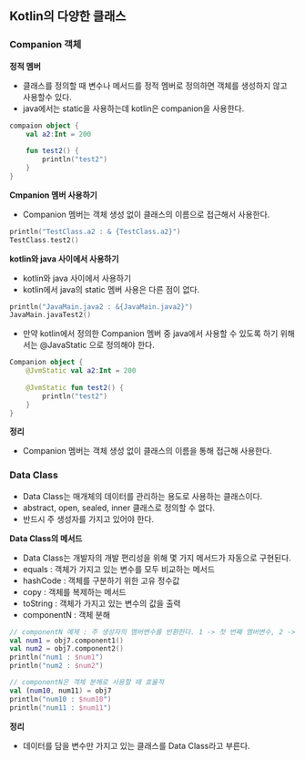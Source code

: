 ## Kotlin의 다양한 클래스

### Companion 객체

**정적 멤버**
- 클래스를 정의할 때 변수나 메서드를 정적 멤버로 정의하면 객체를 생성하지 않고 사용할수 있다.
- java에서는 static을 사용하는데 kotlin은 companion을 사용한다.

```kotlin
compaion object {
    val a2:Int = 200
    
    fun test2() {
        println("test2")
    }
}
```

**Cmpanion 멤버 사용하기**
- Companion 멤버는 객체 생성 없이 클래스의 이름으로 접근해서 사용한다.
```kotlin
println("TestClass.a2 : & {TestClass.a2}")
TestClass.test2()
```

**kotlin와 java 사이에서 사용하기**
- kotlin와 java 사이에서 사용하기
- kotlin에서 java의 static 멤버 사용은 다른 점이 없다.
```kotlin
println("JavaMain.java2 : &{JavaMain.java2}")
JavaMain.javaTest2()
```
- 만약 kotlin에서 정의한 Companion 멤버 중 java에서 사용할 수 있도록 하기 위해서는 @JavaStatic 으로 정의해야 한다.
```kotlin
Companion object {
    @JvmStatic val a2:Int = 200
    
    @JvmStatic fun test2() {
        println("test2")
    }
}
```

**정리**
- Companion 멤버는 객체 생성 없이 클래스의 이름을 통해 접근해 사용한다.

### Data Class
- Data Class는 매개체의 데이터를 관리하는 용도로 사용하는 클래스이다.
- abstract, open, sealed, inner 클래스로 정의할 수 없다.
- 반드시 주 생성자를 가지고 있어야 한다.

**Data Class의 메서드**
- Data Class는 개발자의 개발 편리성을 위해 몇 가지 메서드가 자동으로 구현된다.
- equals : 객체가 가지고 있는 변수를 모두 비교하는 메서드
- hashCode : 객체를 구분하기 위한 고유 정수값
- copy : 객체를 복제하는 메서드
- toString : 객체가 가지고 있는 변수의 값을 출력
- componentN : 객체 분해
```kotlin
// componentN 예제 : 주 생성자의 멤버변수를 반환한다. 1 -> 첫 번째 멤버변수, 2 -> 두 번쨰 멤버변수
val num1 = obj7.component1()
val num2 = obj7.component2()
println("num1 : $num1")
println("num2 : $num2")

// componentN은 객체 분해로 사용할 때 효율적
val (num10, num11) = obj7
println("num10 : $num10")
println("num11 : $num11")
```

**정리**
- 데이터를 담을 변수만 가지고 있는 클래스를 Data Class라고 부른다.